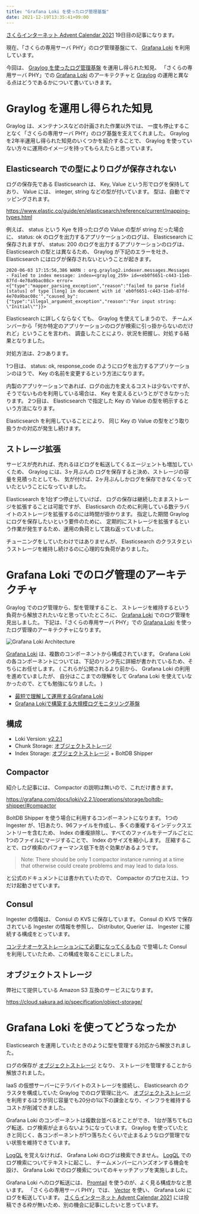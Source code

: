 ```yaml
---
title: "Grafana Loki を使ったログ管理基盤"
date: 2021-12-19T13:35:41+09:00
---
```


[さくらインターネット Advent Calendar 2021](https://qiita.com/advent-calendar/2021/sakura) 19日目の記事になります。

現在、「さくらの専用サーバ PHY」のログ管理基盤にて、
[Grafana Loki](https://grafana.com/oss/loki/) を利用しています。

今回は、 [Graylog を使ったログ管理基盤](/posts/log-management-in-graylog) を運用し得られた知見、
「さくらの専用サーバ PHY」での [Grafana Loki](https://grafana.com/oss/loki/) のアーキテクチャと
[Graylog](https://www.graylog.org/) の運用と異なる点はどうであるかについて書いていきます。

# Graylog を運用し得られた知見

Graylog は、メンテナンスなどの計画された作業以外では、
一度も停止することなく「さくらの専用サーバ PHY」のログ基盤を支えてくれました。
Graylog を2年半運用し得られた知見のいくつかを紹介することで、
Graylog を使っていない方々に運用のイメージを持ってもらえたらと思っています。

## Elasticsearch での型によりログが保存されない

ログの保存先である Elasticsearch は、
Key, Value という形でログを保持しており、
Value には、 integer, string などの型が付いています。
型は、自動でマッピングされます。

https://www.elastic.co/guide/en/elasticsearch/reference/current/mapping-types.html

例えば、 status という Kye を持ったログの Value の型が string だった場合に、
status: ok のログを出力するアプリケーションのログは、 Elasticsearch に保存されますが、
status: 200 のログを出力するアプリケーションのログは、 Elasticsearch の型とは異なるため、
Graylog が下記のエラーを吐き、 Elasticsearch にはログが保存されないということが起きます。

```
2020-06-03 17:15:56,386 WARN : org.graylog2.indexer.messages.Messages - Failed to index message: index=<graylog_259> id=<eb0f6651-c443-11eb-87fd-4e70a9bac08c> error=<{"type":"mapper_parsing_exception","reason":"failed to parse field [status] of type [long] in document with id 'eb0f6651-c443-11eb-87fd-4e70a9bac08c'","caused_by":{"type":"illegal_argument_exception","reason":"For input string: \"Initial\""}}>
```

Elasticsearch に詳しくならなくても、 Graylog を使えてしまうので、
チームメンバーから「何か特定のアプリケーションのログが検索に引っ掛からないのだけれど」ということを言われ、
調査したことにより、状況を把握し、対処する結果となりました。

対処方法は、2つあります。

1つ目は、 status: ok, response_code のようにログを出力するアプリケーションのほうで、
Key の名前を変更するという方法になります。

内製のアプリケーションであれば、ログの出力を変えるコストは少ないですが、
そうでないものを利用している場合は、 Key を変えるというとができなかったります。
2つ目は、 Elasticsearch で指定した Key の Value の型を明示するという方法になります。

Elasticsearch を利用していることにより、
同じ Key の Value の型をどう取り扱うかの対応が発生し続けます。

## ストレージ拡張

サービスが売れれば、売れるほどログを転送してくるエージェントも増加していくため、
Graylog には、3ヶ月ぶんの ログを保存すると決め、ストレージの容量を見積ったとしても、
気が付けば、2ヶ月ぶんしかログを保存できなくなっていたということになっていました。

Elasticsearch を1台ずつ停止していけば、
ログの保存は継続したままストレージを拡張することは可能ですが、
Elasticsarch のために利用している数テラバイトのストレージを拡張するのには時間が掛かります。
指定した期間 Graylog にログを保存したいという要件のために、
定期的にストレージを拡張するという作業が発生するため、運用の負荷として跳ね返っていました。

チューニングをしていたわけではありませんが、
Elasticsearch のクラスタというストレージを維持し続けるのに心理的な負荷がありました。

# Grafana Loki でのログ管理のアーキテクチャ

Graylog でのログ管理から、型を管理すること、
ストレージを維持するという負荷から解放されたいなと思っていたところに、
[Grafana Loki](https://grafana.com/oss/loki/) でのログ管理を見出しました。
下記は、「さくらの専用サーバ PHY」での [Grafana Loki](https://grafana.com/oss/loki/) を使ったログ管理のアーキテクチャになります。

![Grafana Loki Architecture](../../imgs/log-management-using-grafana-loki/phy-grafana-loki-architecture.png)

[Grafana Loki](https://grafana.com/oss/loki/) は、複数のコンポーネントから構成されています。
Grafana Loki の各コンポーネントについては、下記のリンク先に詳細が書かれているため、そちらにお任せします。
( これらが公開されるより前から、 Grafana Loki の利用を進めていましたが、
自分はここまでの理解をして Grafana Loki を使えていなかったので、とても勉強になりました。 )

* [最短で理解して運用するGrafana Loki](https://zenn.dev/taisho6339/articles/0654040691aaab)
* [Grafana Lokiで構築する大規模ログモニタリング基盤](https://speakerdeck.com/line_developers/grafana-loki-deep-dive)

## 構成

* Loki Version: [v2.2.1](https://grafana.com/docs/loki/v2.2.1)
* Chunk Storage: [オブジェクトストレージ](https://cloud.sakura.ad.jp/specification/object-storage/)
* Index Storage: [オブジェクトストレージ](https://cloud.sakura.ad.jp/specification/object-storage/) + BoltDB Shipper

## Compactor

紹介した記事には、  Compactor の説明は無いので、これだけ書きます。

https://grafana.com/docs/loki/v2.2.1/operations/storage/boltdb-shipper/#compactor

BoltDB Shipper を使う場合に利用するコンポーネントになります。
1つの Ingester が、1日あたり、96ファイルを作成し、多くの重複するインデックスエントリーを含むため、
Index の重複排除し、すべてのファイルをテーブルごとに1つのファイルにマージすることで、 Index のサイズを縮小します。
圧縮することで、ログ検索のパフォーマンス低下を防ぐ効果があるようです。

> Note: There should be only 1 compactor instance running at a time that otherwise could create problems and may lead to data loss.

と公式のドキュメントには書かれていたので、 Compactor のプロセスは、1つだけ起動させています。

## Consul

Ingester の情報は、 Consul の KVS に保存しています。
Consul の KVS で保存されている Ingester の情報を参照し、
Distributor, Querier は、 Ingester に接続する構成をとっています。

[コンテナオーケストレーションにて必要になってくるもの](/posts/technologies-required-for-container-orchestration) で登場した Consul を利用していたため、この構成を取ることにしました。

## オブジェクトストレージ

弊社にて提供している Amazon S3 互換のサービスになります。

https://cloud.sakura.ad.jp/specification/object-storage/

# Grafana Loki を使ってどうなったか

Elasticsearch を運用していたときのように型を管理する対応から解放されました。

ログの保存が [オブジェクトストレージ](https://cloud.sakura.ad.jp/specification/object-storage/) となり、
ストレージを管理することから解放されました。

IaaS の仮想サーバーにテラバイトのストレージを接続し、 Elasticsearch のクラスタを構成していた
Graylog でのログ管理に比べ、 [オブジェクトストレージ](https://cloud.sakura.ad.jp/specification/object-storage/) を利用するほうが同じ容量でも20分の1以下の課金となり、インフラを維持するコストが削減できました。

Grafana Loki のコンポーネントは複数台並べるとことができ、
1台が落ちてもログ転送、ログ検索が止まらないようになっています。
Graylog を使っていたときと同じく、各コンポーネントが1つ落ちたくらいで止まるようなログ管理でない状態を維持できています。

[LogQL](https://grafana.com/docs/loki/latest/logql/) を覚えなければ、 Grafana Loki のログは検索できません。
[LogQL](https://grafana.com/docs/loki/latest/logql/) でのログ検索についてテキストに起こし、
チームメンバーにハンズオンする機会を設け、 Grafana Loki でのログ検索についてのキャッチアップを実施しました。

Grafana Loki へのログ転送には、 [Promtail](https://grafana.com/docs/loki/latest/clients/promtail/) を使うのが、よく見る構成かなと思います。
「さくらの専用サーバ PHY」では、 [Vector](https://vector.dev/) を使い、 Grafana Loki にログを転送しています。
[さくらインターネット Advent Calendar 2021](https://qiita.com/advent-calendar/2021/sakura) には投稿できる枠が無いため、別の機会に記事にしたいと思っています。
